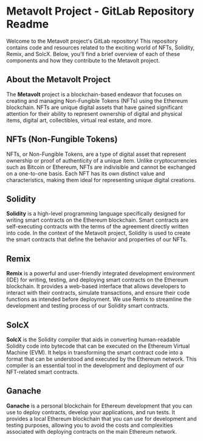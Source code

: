 # Metavolt Project - GitLab Repository Readme

Welcome to the Metavolt project's GitLab repository! This repository contains code and resources related to the exciting world of NFTs, Solidity, Remix, and SolcX. Below, you'll find a brief overview of each of these components and how they contribute to the Metavolt project.

## About the Metavolt Project

The **Metavolt** project is a blockchain-based endeavor that focuses on creating and managing Non-Fungible Tokens (NFTs) using the Ethereum blockchain. NFTs are unique digital assets that have gained significant attention for their ability to represent ownership of digital and physical items, digital art, collectibles, virtual real estate, and more.

## NFTs (Non-Fungible Tokens)

NFTs, or Non-Fungible Tokens, are a type of digital asset that represent ownership or proof of authenticity of a unique item. Unlike cryptocurrencies such as Bitcoin or Ethereum, NFTs are indivisible and cannot be exchanged on a one-to-one basis. Each NFT has its own distinct value and characteristics, making them ideal for representing unique digital creations.

## Solidity

**Solidity** is a high-level programming language specifically designed for writing smart contracts on the Ethereum blockchain. Smart contracts are self-executing contracts with the terms of the agreement directly written into code. In the context of the Metavolt project, Solidity is used to create the smart contracts that define the behavior and properties of our NFTs.

## Remix

**Remix** is a powerful and user-friendly integrated development environment (IDE) for writing, testing, and deploying smart contracts on the Ethereum blockchain. It provides a web-based interface that allows developers to interact with their contracts, simulate transactions, and ensure their code functions as intended before deployment. We use Remix to streamline the development and testing process of our Solidity smart contracts. 

## SolcX

**SolcX** is the Solidity compiler that aids in converting human-readable Solidity code into bytecode that can be executed on the Ethereum Virtual Machine (EVM). It helps in transforming the smart contract code into a format that can be understood and executed by the Ethereum network. This compiler is an essential tool in the development and deployment of our NFT-related smart contracts.

## Ganache

**Ganache** is a personal blockchain for Ethereum development that you can use to deploy contracts, develop your applications, and run tests. It provides a local Ethereum blockchain that you can use for development and testing purposes, allowing you to avoid the costs and complexities associated with deploying contracts on the main Ethereum network.
